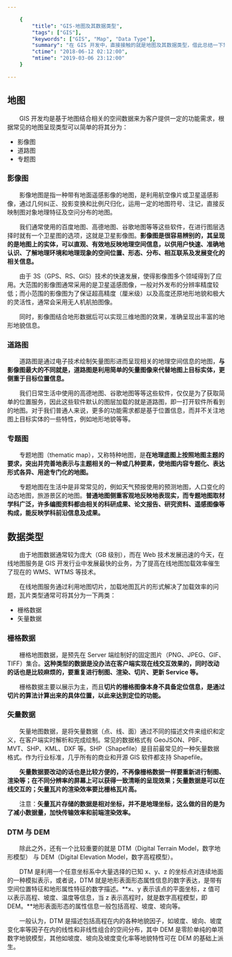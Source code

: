 ```yaml
---

    {
        "title": "GIS-地图及其数据类型",
        "tags": ["GIS"],
        "keywords": ["GIS", "Map", "Data Type"],
        "summary": "在 GIS 开发中，直接接触的就是地图及其数据类型，借此总结一下常见的地图类型，以及在开发过程中涉及到的数据类型。",
        "ctime": "2018-06-12 02:12:00",
        "mtime": "2019-03-06 23:12:00"
    }

---
```


## 地图

　　GIS 开发均是基于地图结合相关的空间数据来为客户提供一定的功能需求，根据常见的地图呈现类型可以简单的将其分为：

- 影像图
- 道路图
- 专题图

### 影像图

　　影像地图是指一种带有地面遥感影像的地图，是利用航空像片或卫星遥感影像，通过几何纠正、投影变换和比例尺归化，运用一定的地图符号、注记，直接反映制图对象地理特征及空问分布的地图。

　　我们通常使用的百度地图、高德地图、谷歌地图等等这些软件，在进行图层选择时就有一个卫星图的选项，这就是卫星影像图。**影像图是很容易辨别的，其呈现的是地图上的实体，可以直观、有效地反映地理空间信息，以供用户快速、准确地认识、了解地理环境和地理现象的空间位置、形态、分布、相互联系及发展变化的相关信息。**

　　由于 3S（GPS、RS、GIS）技术的快速发展，使得影像图多个领域得到了应用。大范围的影像图通常采用的是卫星遥感图像，一般对外发布的分辨率精度较低；而小范围的影像图为了保证超高精度（厘米级）以及高度还原地形地貌和极大的灵活性，通常会采用无人机航拍图像。

　　同时，影像图结合地形数据后可以实现三维地图的效果，准确呈现出丰富的地形地貌信息。

### 道路图

　　道路图是通过电子技术绘制矢量图形进而呈现相关的地理空间信息的地图，**与影像图最大的不同就是，道路图是利用简单的矢量图像来代替地图上目标实体，更侧重于目标位置信息。**

　　我们日常生活中使用的高德地图、谷歌地图等等这些软件，仅仅是为了获取简单的位置服务，因此这些软件默认的图层加载的就是道路图，即一打开软件所看到的地图。对于我们普通人来说，更多的功能需求都是基于位置信息，而并不关注地图上目标实体的一些特性，例如地形地貌等等。

### 专题图

　　专题地图（thematic map），又称特种地图，是**在地理底图上按照地图主题的要求，突出并完善地表示与主题相关的一种或几种要素，使地图内容专题化、表达形式各异、用途专门化的地图。**

　　专题地图在生活中是非常常见的，例如天气预报使用的预测地图，人口变化的动态地图，旅游景区的地图。**普通地图侧重客观地反映地表现实，而专题地图取材学科广泛，许多编图资料都由相关的科研成果、论文报告、研究资料、遥感图像等构成，能反映学科前沿信息及成果。**

## 数据类型

　　由于地图数据通常较为庞大（GB 级别），而在 Web 技术发展迅速的今天，在线地图服务是 GIS 开发行业中发展最快的业务，为了提高在线地图加载效率催生了现在的 WMS、WTMS 等技术。

　　在线地图服务通过利用地图切片，加载地图瓦片的形式解决了加载效率的问题，瓦片类型通常可将其分为一下两类：

- 栅格数据
- 矢量数据

### 栅格数据

　　栅格地图数据，是预先在 Server 端绘制好的固定图片（PNG、JPEG、GIF、TIFF）集合。**这种类型的数据是没办法在客户端实现在线交互效果的，同时改动的话也是比较麻烦的，要重复进行制图、渲染、切片、更新 Service 等。**

　　栅格数据主要以展示为主，而且**切片的栅格图像本身不具备定位信息，是通过切片的算法计算出来的具体位置，以此来达到定位的功能。**

### 矢量数据

　　矢量地图数据，是将矢量数据（点、线、面）通过不同的描述文件来组织和定义，在客户端实时解析和完成绘制。常见的数据格式有 GeoJSON、PBF、MVT、SHP、KML、DXF 等。SHP（Shapefile）是目前最常见的一种矢量数据格式。作为行业标准，几乎所有的商业和开源 GIS 软件都支持 Shapefile。

　　**矢量数据要改动的话也是比较方便的，不再像栅格数据一样要重新进行制图、渲染等；在不同分辨率的屏幕上可以获得一致清晰的呈现效果；矢量数据是可以在线交互的；矢量瓦片的渲染效率要比栅格瓦片高。**

　　注意：**矢量瓦片存储的数据是相对坐标，并不是地理坐标，这么做的目的是为了减小数据量，加快传输效率和前端渲染效率。**

### DTM 与 DEM

　　除此之外，还有一个比较重要的就是 DTM（Digital Terrain Model，数字地形模型） 与 DEM（Digital Elevation Model，数字高程模型）。

　　DTM 是利用一个任意坐标系中大量选择的已知 x、y、z 的坐标点对连续地面的一种模拟表示，或者说，DTM 就是地形表面形态属性信息的数字表达，是带有空间位置特征和地形属性特征的数字描述。**x、y 表示该点的平面坐标，z 值可以表示高程、坡度、温度等信息，当 z 表示高程时，就是数字高程模型，即 DEM。**地形表面形态的属性信息一般包括高程、坡度、坡向等。

　　一般认为，DTM 是描述包括高程在内的各种地貌因子，如坡度、坡向、坡度变化率等因子在内的线性和非线性组合的空间分布，其中 DEM 是零阶单纯的单项数字地貌模型，其他如坡度、坡向及坡度变化率等地貌特性可在 DEM 的基础上派生。